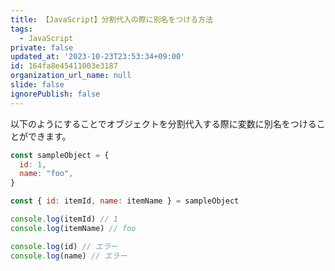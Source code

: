 ```yaml
---
title: 【JavaScript】分割代入の際に別名をつける方法
tags:
  - JavaScript
private: false
updated_at: '2023-10-23T23:53:34+09:00'
id: 164fa8e45411003e3187
organization_url_name: null
slide: false
ignorePublish: false
---
```


以下のようにすることでオブジェクトを分割代入する際に変数に別名をつけることができます。

```js
const sampleObject = {
  id: 1,
  name: "foo",
}

const { id: itemId, name: itemName } = sampleObject

console.log(itemId) // 1
console.log(itemName) // foo

console.log(id) // エラー
console.log(name) // エラー
```
